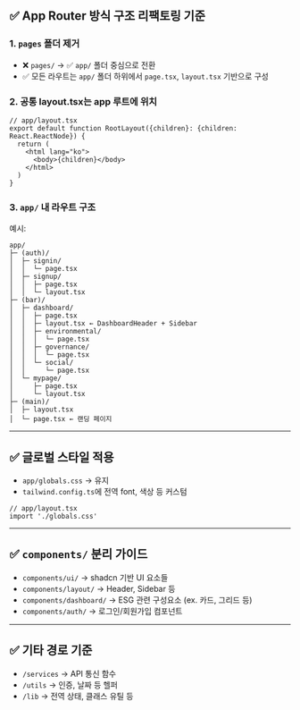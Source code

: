 ## ✅ App Router 방식 구조 리팩토링 기준

### 1. **`pages` 폴더 제거**

- ❌ `pages/` → ✅ `app/` 폴더 중심으로 전환
- ✅ 모든 라우트는 `app/` 폴더 하위에서 `page.tsx`, `layout.tsx` 기반으로 구성

### 2. **공통 layout.tsx는 app 루트에 위치**

```tsx
// app/layout.tsx
export default function RootLayout({children}: {children: React.ReactNode}) {
  return (
    <html lang="ko">
      <body>{children}</body>
    </html>
  )
}
```

### 3. **`app/` 내 라우트 구조**

예시:

```
app/
├─ (auth)/
│  ├─ signin/
│  │  └─ page.tsx
│  ├─ signup/
│  │  ├─ page.tsx
│  │  └─ layout.tsx
├─ (bar)/
│  ├─ dashboard/
│  │  ├─ page.tsx
│  │  ├─ layout.tsx ← DashboardHeader + Sidebar
│  │  ├─ environmental/
│  │  │  └─ page.tsx
│  │  ├─ governance/
│  │  │  └─ page.tsx
│  │  └─ social/
│  │     └─ page.tsx
│  └─ mypage/
│     ├─ page.tsx
│     └─ layout.tsx
├─ (main)/
│  ├─ layout.tsx
│  └─ page.tsx ← 랜딩 페이지
```

---

## ✅ 글로벌 스타일 적용

- `app/globals.css` → 유지
- `tailwind.config.ts`에 전역 font, 색상 등 커스텀

```tsx
// app/layout.tsx
import './globals.css'
```

---

## ✅ `components/` 분리 가이드

- `components/ui/` → shadcn 기반 UI 요소들
- `components/layout/` → Header, Sidebar 등
- `components/dashboard/` → ESG 관련 구성요소 (ex. 카드, 그리드 등)
- `components/auth/` → 로그인/회원가입 컴포넌트

---

## ✅ 기타 경로 기준

- `/services` → API 통신 함수
- `/utils` → 인증, 날짜 등 헬퍼
- `/lib` → 전역 상태, 클래스 유틸 등
